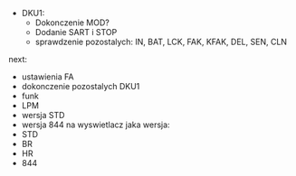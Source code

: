- DKU1:
	- Dokonczenie MOD?
	- Dodanie SART i STOP
	- sprawdzenie pozostalych: IN, BAT, LCK, FAK, KFAK, DEL, SEN, CLN

next: 
- ustawienia FA
- dokonczenie pozostalych DKU1
- funk
- LPM
- wersja STD
- wersja 844
na wyswietlacz jaka wersja:
- STD
- BR
- HR
- 844